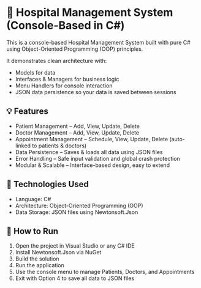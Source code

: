 # 🏥 Hospital Management System (Console-Based in C#)

This is a console-based Hospital Management System built with pure C# using Object-Oriented Programming (OOP) principles.

It demonstrates clean architecture with:
- Models for data
- Interfaces & Managers for business logic
- Menu Handlers for console interaction
- JSON data persistence so your data is saved between sessions

## 💡 Features
- Patient Management – Add, View, Update, Delete
- Doctor Management – Add, View, Update, Delete
- Appointment Management – Schedule, View, Update, Delete (auto-linked to patients & doctors)
- Data Persistence – Saves & loads all data using JSON files
- Error Handling – Safe input validation and global crash protection
- Modular & Scalable – Interface-based design, easy to extend

## 🧰 Technologies Used
- Language: C#
- Architecture: Object-Oriented Programming (OOP)
- Data Storage: JSON files using Newtonsoft.Json

## 🚀 How to Run
1. Open the project in Visual Studio or any C# IDE
2. Install Newtonsoft.Json via NuGet
3. Build the solution
4. Run the application
5. Use the console menu to manage Patients, Doctors, and Appointments
6. Exit with Option 4 to save all data to JSON files

